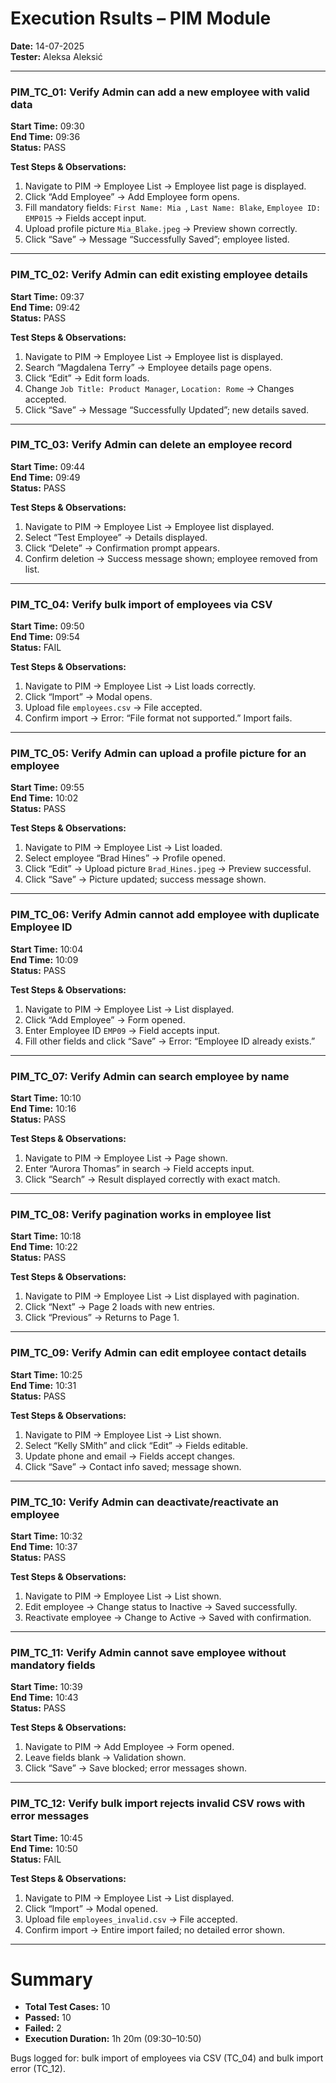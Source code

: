 # Execution Rsults – PIM Module  
**Date:** 14-07-2025  
**Tester:** Aleksa Aleksić  

---

### PIM_TC_01: Verify Admin can add a new employee with valid data  
**Start Time:** 09:30  
**End Time:** 09:36  
**Status:** PASS  

**Test Steps & Observations:**  
1. Navigate to PIM → Employee List → Employee list page is displayed.  
2. Click “Add Employee” → Add Employee form opens.  
3. Fill mandatory fields: `First Name: Mia `, `Last Name: Blake`, `Employee ID: EMP015` → Fields accept input.  
4. Upload profile picture `Mia_Blake.jpeg` → Preview shown correctly.  
5. Click “Save” → Message “Successfully Saved”; employee listed.

---

### PIM_TC_02: Verify Admin can edit existing employee details  
**Start Time:** 09:37  
**End Time:** 09:42  
**Status:** PASS  

**Test Steps & Observations:**  
1. Navigate to PIM → Employee List → Employee list is displayed.  
2. Search “Magdalena Terry” → Employee details page opens.  
3. Click “Edit” → Edit form loads.  
4. Change `Job Title: Product Manager`, `Location: Rome` → Changes accepted.  
5. Click “Save” → Message “Successfully Updated”; new details saved.

---

### PIM_TC_03: Verify Admin can delete an employee record  
**Start Time:** 09:44  
**End Time:** 09:49  
**Status:** PASS  

**Test Steps & Observations:**  
1. Navigate to PIM → Employee List → Employee list displayed.  
2. Select “Test Employee” → Details displayed.  
3. Click “Delete” → Confirmation prompt appears.  
4. Confirm deletion → Success message shown; employee removed from list.

---

### PIM_TC_04: Verify bulk import of employees via CSV  
**Start Time:** 09:50  
**End Time:** 09:54  
**Status:** FAIL  

**Test Steps & Observations:**  
1. Navigate to PIM → Employee List → List loads correctly.  
2. Click “Import” → Modal opens.  
3. Upload file `employees.csv` → File accepted.  
4. Confirm import → Error: “File format not supported.” Import fails.

---

### PIM_TC_05: Verify Admin can upload a profile picture for an employee  
**Start Time:** 09:55  
**End Time:** 10:02  
**Status:** PASS  

**Test Steps & Observations:**  
1. Navigate to PIM → Employee List → List loaded.  
2. Select employee “Brad Hines” → Profile opened.  
3. Click “Edit” → Upload picture `Brad_Hines.jpeg` → Preview successful.  
4. Click “Save” → Picture updated; success message shown.

---

### PIM_TC_06: Verify Admin cannot add employee with duplicate Employee ID  
**Start Time:** 10:04  
**End Time:** 10:09  
**Status:** PASS  

**Test Steps & Observations:**  
1. Navigate to PIM → Employee List → List displayed.  
2. Click “Add Employee” → Form opened.  
3. Enter Employee ID `EMP09` → Field accepts input.  
4. Fill other fields and click “Save” → Error: “Employee ID already exists.”

---

### PIM_TC_07: Verify Admin can search employee by name  
**Start Time:** 10:10  
**End Time:** 10:16  
**Status:** PASS  

**Test Steps & Observations:**  
1. Navigate to PIM → Employee List → Page shown.  
2. Enter “Aurora Thomas” in search → Field accepts input.  
3. Click “Search” → Result displayed correctly with exact match.

---

### PIM_TC_08: Verify pagination works in employee list  
**Start Time:** 10:18  
**End Time:** 10:22  
**Status:** PASS  

**Test Steps & Observations:**  
1. Navigate to PIM → Employee List → List displayed with pagination.  
2. Click “Next” → Page 2 loads with new entries.  
3. Click “Previous” → Returns to Page 1.

---

### PIM_TC_09: Verify Admin can edit employee contact details  
**Start Time:** 10:25  
**End Time:** 10:31  
**Status:** PASS  

**Test Steps & Observations:**  
1. Navigate to PIM → Employee List → List shown.  
2. Select “Kelly SMith” and click “Edit” → Fields editable.  
3. Update phone and email → Fields accept changes.  
4. Click “Save” → Contact info saved; message shown.

---

### PIM_TC_10: Verify Admin can deactivate/reactivate an employee  
**Start Time:** 10:32  
**End Time:** 10:37  
**Status:** PASS  

**Test Steps & Observations:**  
1. Navigate to PIM → Employee List → List shown.  
2. Edit employee → Change status to Inactive → Saved successfully.  
3. Reactivate employee → Change to Active → Saved with confirmation.

---

### PIM_TC_11: Verify Admin cannot save employee without mandatory fields  
**Start Time:** 10:39  
**End Time:** 10:43  
**Status:** PASS  

**Test Steps & Observations:**  
1. Navigate to PIM → Add Employee → Form opened.  
2. Leave fields blank → Validation shown.  
3. Click “Save” → Save blocked; error messages shown.

---

### PIM_TC_12: Verify bulk import rejects invalid CSV rows with error messages  
**Start Time:** 10:45  
**End Time:** 10:50  
**Status:** FAIL  

**Test Steps & Observations:**  
1. Navigate to PIM → Employee List → List displayed.  
2. Click “Import” → Modal opened.  
3. Upload file `employees_invalid.csv` → File accepted.  
4. Confirm import → Entire import failed; no detailed error shown.

---

# Summary
- **Total Test Cases:** 10  
- **Passed:** 10  
- **Failed:** 2  
- **Execution Duration:** 1h 20m (09:30–10:50)

Bugs logged for: bulk import of employees via CSV (TC_04) and bulk import error (TC_12).
